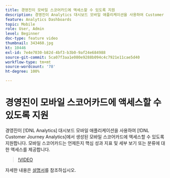 ```yaml
---
title: 경영진이 모바일 스코어카드에 액세스할 수 있도록 지원
description: 경영진이 Analytics 대시보드 모바일 애플리케이션을 사용하여 Customer Journey Analytics에서 생성된 모바일 스코어카드에 액세스할 수 있도록 지원합니다. 모바일 스코어카드는 언제든지 핵심 성과 지표 및 세부 보기 또는 분류에 대한 액세스를 제공합니다.
feature: Analytics Dashboards
topic: Mobile
role: User, Admin
level: Beginner
doc-type: feature video
thumbnail: 343460.jpg
kt: 10446
exl-id: 7e4e7030-b82d-4bf3-b3b0-9af24e684988
source-git-commit: 5ca07f3aa1e080e9288b094c4c7921e11cae5d40
workflow-type: tm+mt
source-wordcount: '78'
ht-degree: 100%

---
```


# 경영진이 모바일 스코어카드에 액세스할 수 있도록 지원

경영진이 [!DNL Analytics] 대시보드 모바일 애플리케이션을 사용하여 [!DNL Customer Journey Analytics]에서 생성된 모바일 스코어카드에 액세스할 수 있도록 지원합니다. 모바일 스코어카드는 언제든지 핵심 성과 지표 및 세부 보기 또는 분류에 대한 액세스를 제공합니다.

>[!VIDEO](https://video.tv.adobe.com/v/343460/?quality=12&learn=on)

자세한 내용은 [설명서](https://experienceleague.adobe.com/docs/analytics-platform/using/cja-dashboards/set-up-execs.html)를 참조하십시오.